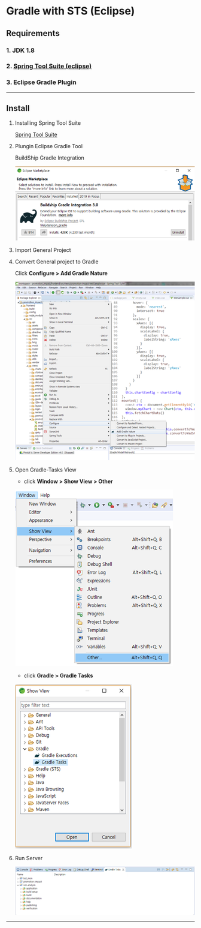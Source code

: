 # Gradle with STS (Eclipse)

## Requirements

### 1. JDK 1.8
### 2. [Spring Tool Suite (eclipse)](https://spring.io/tools)
### 3. Eclipse Gradle Plugin

---

## Install

1. Installing Spring Tool Suite

    [Spring Tool Suite](https://spring.io/tools)

2. Plungin Eclipse Gradle Tool

    BuildShip Gradle Integration

    ![egradle](./images/egradle.PNG)

3. Import General Project

4. Convert General project to Gradle

    Click **Configure > Add Gradle Nature**

    ![convert](./images/convert.png)

5. Open Gradle-Tasks View

    - click **Window > Show View > Other**

    ![gradle-task](./images/open1.PNG)
    
    - click **Gradle > Gradle Tasks**

    ![gradle-task](./images/open2.PNG)

6. Run Server

    ![gradle-task](./images/task.PNG)

---


